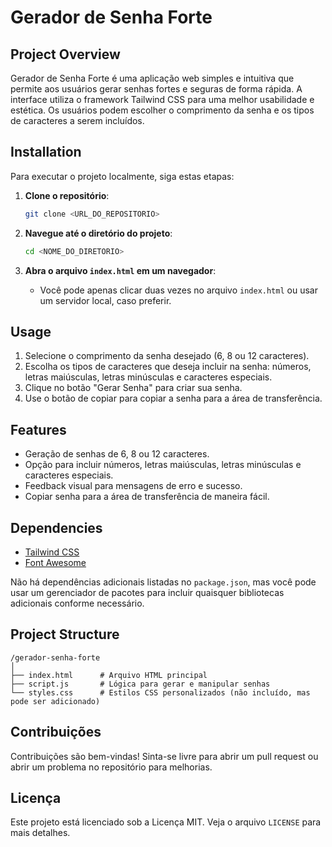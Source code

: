 # Gerador de Senha Forte

## Project Overview
Gerador de Senha Forte é uma aplicação web simples e intuitiva que permite aos usuários gerar senhas fortes e seguras de forma rápida. A interface utiliza o framework Tailwind CSS para uma melhor usabilidade e estética. Os usuários podem escolher o comprimento da senha e os tipos de caracteres a serem incluídos.

## Installation

Para executar o projeto localmente, siga estas etapas:

1. **Clone o repositório**:
   ```bash
   git clone <URL_DO_REPOSITORIO>
   ```

2. **Navegue até o diretório do projeto**:
   ```bash
   cd <NOME_DO_DIRETORIO>
   ```

3. **Abra o arquivo `index.html` em um navegador**:
   - Você pode apenas clicar duas vezes no arquivo `index.html` ou usar um servidor local, caso preferir.


## Usage
1. Selecione o comprimento da senha desejado (6, 8 ou 12 caracteres).
2. Escolha os tipos de caracteres que deseja incluir na senha: números, letras maiúsculas, letras minúsculas e caracteres especiais.
3. Clique no botão "Gerar Senha" para criar sua senha.
4. Use o botão de copiar para copiar a senha para a área de transferência.

## Features
- Geração de senhas de 6, 8 ou 12 caracteres.
- Opção para incluir números, letras maiúsculas, letras minúsculas e caracteres especiais.
- Feedback visual para mensagens de erro e sucesso.
- Copiar senha para a área de transferência de maneira fácil.

## Dependencies
- [Tailwind CSS](https://tailwindcss.com/)
- [Font Awesome](https://fontawesome.com/)

Não há dependências adicionais listadas no `package.json`, mas você pode usar um gerenciador de pacotes para incluir quaisquer bibliotecas adicionais conforme necessário.

## Project Structure
```plaintext
/gerador-senha-forte
│
├── index.html      # Arquivo HTML principal
├── script.js       # Lógica para gerar e manipular senhas
└── styles.css      # Estilos CSS personalizados (não incluído, mas pode ser adicionado)
```

## Contribuições
Contribuições são bem-vindas! Sinta-se livre para abrir um pull request ou abrir um problema no repositório para melhorias.

## Licença
Este projeto está licenciado sob a Licença MIT. Veja o arquivo `LICENSE` para mais detalhes.
```
